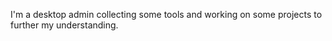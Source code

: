 I'm a desktop admin collecting some tools and working on some projects to further my understanding.

<!---
ryebread8303/ryebread8303 is a ✨ special ✨ repository because its `README.md` (this file) appears on your GitHub profile.
You can click the Preview link to take a look at your changes.
--->
